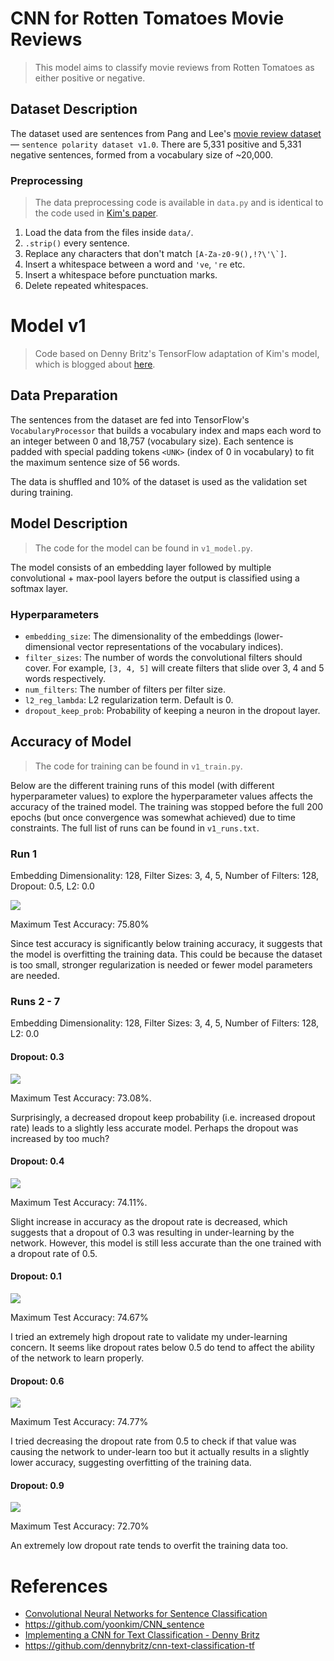 # CNN for Rotten Tomatoes Movie Reviews

> This model aims to classify movie reviews from Rotten Tomatoes as either positive or negative.

## Dataset Description

The dataset used are sentences from Pang and Lee's [movie review dataset](http://www.cs.cornell.edu/people/pabo/movie-review-data/) — `sentence polarity dataset v1.0`. There are 5,331 positive and 5,331 negative sentences, formed from a vocabulary size of ~20,000.

### Preprocessing

> The data preprocessing code is available in `data.py` and is identical to the code used in [Kim's paper](https://arxiv.org/pdf/1408.5882.pdf).

1. Load the data from the files inside `data/`.
2. `.strip()` every sentence.
3. Replace any characters that don't match ``[A-Za-z0-9(),!?\'\`]``.
4. Insert a whitespace between a word and `'ve`, `'re` etc.
5. Insert a whitespace before punctuation marks.
6. Delete repeated whitespaces.

# Model v1

> Code based on Denny Britz's TensorFlow adaptation of Kim's model, which is blogged about [here](http://www.wildml.com/2015/12/implementing-a-cnn-for-text-classification-in-tensorflow/).

## Data Preparation

The sentences from the dataset are fed into TensorFlow's `VocabularyProcessor` that builds a vocabulary index and maps each word to an integer between 0 and 18,757 (vocabulary size). Each sentence is padded with special padding tokens `<UNK>` (index of 0 in vocabulary) to fit the maximum sentence size of 56 words.

The data is shuffled and 10% of the dataset is used as the validation set during training.

## Model Description

> The code for the model can be found in `v1_model.py`.

The model consists of an embedding layer followed by multiple convolutional + max-pool layers before the output is classified using a softmax layer.

### Hyperparameters

- `embedding_size`: The dimensionality of the embeddings (lower-dimensional vector representations of the vocabulary indices).
- `filter_sizes`: The number of words the convolutional filters should cover. For example, `[3, 4, 5]` will create filters that slide over 3, 4 and 5 words respectively.
- `num_filters`: The number of filters per filter size.
- `l2_reg_lambda`: L2 regularization term. Default is 0.
- `dropout_keep_prob`: Probability of keeping a neuron in the dropout layer.

## Accuracy of Model

> The code for training can be found in `v1_train.py`.

Below are the different training runs of this model (with different hyperparameter values) to explore the hyperparameter values affects the accuracy of the trained model. The training was stopped before the full 200 epochs (but once convergence was somewhat achieved) due to time constraints. The full list of runs can be found in `v1_runs.txt`.

### Run 1

Embedding Dimensionality: 128, Filter Sizes: 3, 4, 5, Number of Filters: 128, Dropout: 0.5, L2: 0.0

![](plots/1506156971-Accuracy.png)

Maximum Test Accuracy: 75.80%

Since test accuracy is significantly below training accuracy, it suggests that the model is overfitting the training data. This could be because the dataset is too small, stronger regularization is needed or fewer model parameters are needed.

### Runs 2 - 7

Embedding Dimensionality: 128, Filter Sizes: 3, 4, 5, Number of Filters: 128, L2: 0.0

#### Dropout: 0.3

![](plots/1506762981-Accuracy.png)

Maximum Test Accuracy: 73.08%.

Surprisingly, a decreased dropout keep probability (i.e. increased dropout rate) leads to a slightly less accurate model. Perhaps the dropout was increased by too much?

#### Dropout: 0.4

![](plots/1506784601-Accuracy.png)

Maximum Test Accuracy: 74.11%.

Slight increase in accuracy as the dropout rate is decreased, which suggests that a dropout of 0.3 was resulting in under-learning by the network. However, this model is still less accurate than the one trained with a dropout rate of 0.5.

#### Dropout: 0.1

![](plots/1506787497-Accuracy.png)

Maximum Test Accuracy: 74.67%

I tried an extremely high dropout rate to validate my under-learning concern. It seems like dropout rates below 0.5 do tend to affect the ability of the network to learn properly.

#### Dropout: 0.6

![](plots/1506786386-Accuracy.png)

Maximum Test Accuracy: 74.77%

I tried decreasing the dropout rate from 0.5 to check if that value was causing the network to under-learn too but it actually results in a slightly lower accuracy, suggesting overfitting of the training data.

#### Dropout: 0.9

![](plots/1506789552-Accuracy.png)

Maximum Test Accuracy: 72.70%

An extremely low dropout rate tends to overfit the training data too.

# References

- [Convolutional Neural Networks for Sentence Classification](https://arxiv.org/abs/1408.5882)
- https://github.com/yoonkim/CNN_sentence
- [Implementing a CNN for Text Classification - Denny Britz](http://www.wildml.com/2015/12/implementing-a-cnn-for-text-classification-in-tensorflow/)
- https://github.com/dennybritz/cnn-text-classification-tf

